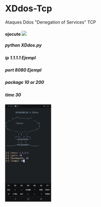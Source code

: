 # XDdos-Tcp
Ataques Ddos "Denegation of Services" TCP
#### ejecute <img src="https://camo.githubusercontent.com/63371d36886ee658f5a97401f393e1ab1684b2fd3de674b8f5efc7d410b2a3d0/68747470733a2f2f6d656469612e67697068792e636f6d2f6d656469612f57556c706c634d704f43456d5447427442572f67697068792e676966" width="50">
##### python XDdos.py
##### ip 1.1.1.1 Ejempl
##### port 8080  Ejempl
##### package 10 or 200
##### time 30
<img src="Screenshot_20220806-233129_Termux.jpg" width="150">

